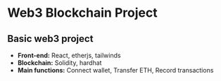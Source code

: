 # Web3 Blockchain Project
## Basic web3 project
- **Front-end:** React, etherjs, tailwinds
- **Blockchain:** Solidity, hardhat
- **Main functions:** Connect wallet, Transfer ETH, Record transactions
